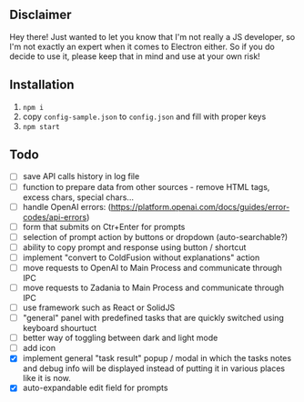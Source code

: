 ## Disclaimer

Hey there! Just wanted to let you know that I'm not really a JS developer, so I'm not exactly an expert when it comes to Electron either. So if you do decide to use it, please keep that in mind and use at your own risk! 

## Installation
1. `npm i`
2. copy `config-sample.json` to `config.json` and fill with proper keys
3. `npm start`

## Todo
- [ ] save API calls history in log file
- [ ] function to prepare data from other sources - remove HTML tags, excess chars, special chars...
- [ ] handle OpenAI errors: (https://platform.openai.com/docs/guides/error-codes/api-errors)
- [ ] form that submits on Ctr+Enter for prompts
- [ ] selection of prompt action by buttons or dropdown (auto-searchable?)
- [ ] ability to copy prompt and response using button / shortcut
- [ ] implement "convert to ColdFusion without explanations" action
- [ ] move requests to OpenAI to Main Process and communicate through IPC
- [ ] move requests to Zadania to Main Process and communicate through IPC
- [ ] use framework such as React or SolidJS
- [ ] "general" panel with predefined tasks that are quickly switched using keyboard shourtuct
- [ ] better way of toggling between dark and light mode
- [ ] add icon 
- [X] implement general "task result" popup / modal in which the tasks notes and debug info will be displayed instead of putting it in various places like it is now.
- [X] auto-expandable edit field for prompts
